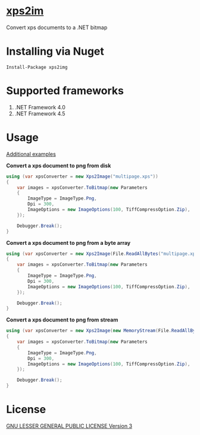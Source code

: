 [xps2im](https://www.nuget.org/packages/xps2img/)
=========

Convert xps documents to a .NET bitmap

Installing via Nuget
====================

	Install-Package xps2img

Supported frameworks
====================

1. .NET Framework 4.0
2. .NET Framework 4.5

Usage
=====

[Additional examples](https://github.com/peters/xps2image/blob/master/src/xps2img.tests/Xps2ImageTests.cs)

**Convert a xps document to png from disk**

```cs
using (var xpsConverter = new Xps2Image("multipage.xps"))
{
	var images = xpsConverter.ToBitmap(new Parameters
	{
		ImageType = ImageType.Png,
		Dpi = 300,
		ImageOptions = new ImageOptions(100, TiffCompressOption.Zip),                    
	});

	Debugger.Break();
}
```

**Convert a xps document to png from a byte array**

```cs
using (var xpsConverter = new Xps2Image(File.ReadAllBytes("multipage.xps")))
{
	var images = xpsConverter.ToBitmap(new Parameters
	{
		ImageType = ImageType.Png,
		Dpi = 300,
		ImageOptions = new ImageOptions(100, TiffCompressOption.Zip),                    
	});

	Debugger.Break();
}
```

**Convert a xps document to png from stream**

```cs
using (var xpsConverter = new Xps2Image(new MemoryStream(File.ReadAllBytes("multipage.xps"))))
{
	var images = xpsConverter.ToBitmap(new Parameters
	{
		ImageType = ImageType.Png,
		Dpi = 300,
		ImageOptions = new ImageOptions(100, TiffCompressOption.Zip),                    
	});

	Debugger.Break();
}
```

License
=======

[GNU LESSER GENERAL PUBLIC LICENSE Version 3](https://github.com/peters/xps2img/blob/master/LICENSE)
